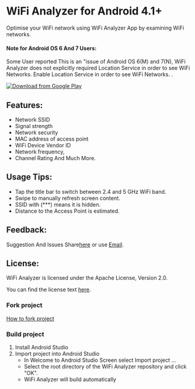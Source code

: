 # WiFi Analyzer for Android 4.1+

Optimise your WiFi network using WiFi Analyzer App by examining WiFi networks.
#### Note for Android OS 6 And 7 Users:
Some User reported This is an "issue of Android OS 6(M) and 7(N),
 WiFi Analyzer does not explicitly required Location Service in order to see WiFi Networks. 
  Enable Location Service in order to see WiFi Networks.
   .

[![Download from Google Play](http://www.android.com/images/brand/android_app_on_play_large.png "Download from Google Play")](https://play.google.com/store/apps/details?id=com.galaxy.wifianalyzar)


## Features:
*  Network SSID
* Signal strength
* Network security
* MAC address of access point
* WiFi Device Vendor ID
* Network frequency,
* Channel Rating And Much More.
 
 

## Usage Tips:
* Tap the title bar to switch between 2.4 and 5 GHz WiFi band.
* Swipe to manually refresh screen content.
* SSID with (***) means it is hidden.
* Distance to the Access Point is estimated.


## Feedback:
Suggestion And Issues Share[here](https://github.com/galaxydevelopers/WiFi-Analyzer/issues) or use [Email](mailto:galaxyappdevelopers@gmail.com?subject=Feedback%20about%20WiFi%20Analyzer).

## License:
WiFi Analyzer is licensed under the Apache License, Version 2.0.

You can find the license text [here](http://www.apache.org/licenses/LICENSE-2.0).


### Fork project
[How to fork project](https://help.github.com/articles/fork-a-repo)
### Build project
  1. Install Android Studio
  2. Import project into Android Studio
      * In Welcome to Android Studio Screen select Import project ...
      * Select the root directory of the WiFi Analyzer repository and click "OK".
      * WiFi Analyzer will build automatically
